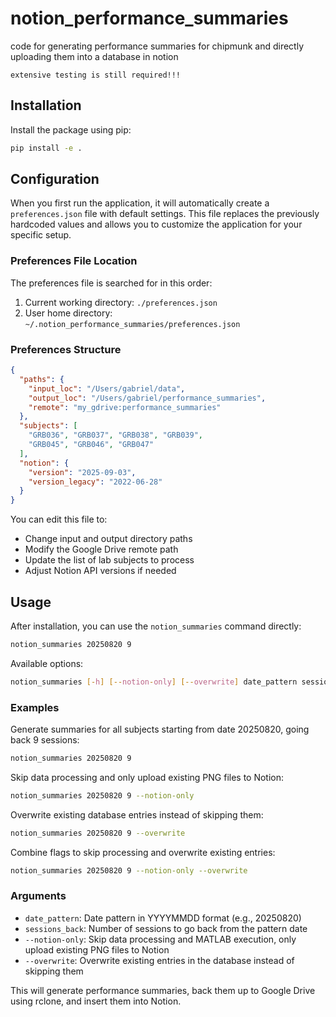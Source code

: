 # notion_performance_summaries
code for generating performance summaries for chipmunk and directly uploading them into a database in notion

`extensive testing is still required!!!`

## Installation

Install the package using pip:
```bash
pip install -e .
```

## Configuration

When you first run the application, it will automatically create a `preferences.json` file with default settings. This file replaces the previously hardcoded values and allows you to customize the application for your specific setup.

### Preferences File Location

The preferences file is searched for in this order:
1. Current working directory: `./preferences.json`
2. User home directory: `~/.notion_performance_summaries/preferences.json`

### Preferences Structure

```json
{
  "paths": {
    "input_loc": "/Users/gabriel/data",
    "output_loc": "/Users/gabriel/performance_summaries",
    "remote": "my_gdrive:performance_summaries"
  },
  "subjects": [
    "GRB036", "GRB037", "GRB038", "GRB039", 
    "GRB045", "GRB046", "GRB047"
  ],
  "notion": {
    "version": "2025-09-03",
    "version_legacy": "2022-06-28"
  }
}
```

You can edit this file to:
- Change input and output directory paths
- Modify the Google Drive remote path
- Update the list of lab subjects to process
- Adjust Notion API versions if needed

## Usage

After installation, you can use the `notion_summaries` command directly:

```bash
notion_summaries 20250820 9
```

Available options:
```bash
notion_summaries [-h] [--notion-only] [--overwrite] date_pattern sessions_back
```

### Examples

Generate summaries for all subjects starting from date 20250820, going back 9 sessions:
```bash
notion_summaries 20250820 9
```

Skip data processing and only upload existing PNG files to Notion:
```bash
notion_summaries 20250820 9 --notion-only
```

Overwrite existing database entries instead of skipping them:
```bash
notion_summaries 20250820 9 --overwrite
```

Combine flags to skip processing and overwrite existing entries:
```bash
notion_summaries 20250820 9 --notion-only --overwrite
```

### Arguments

- `date_pattern`: Date pattern in YYYYMMDD format (e.g., 20250820)
- `sessions_back`: Number of sessions to go back from the pattern date
- `--notion-only`: Skip data processing and MATLAB execution, only upload existing PNG files to Notion
- `--overwrite`: Overwrite existing entries in the database instead of skipping them

This will generate performance summaries, back them up to Google Drive using rclone, and insert them into Notion.
